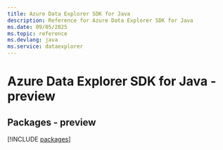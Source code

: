```yaml
---
title: Azure Data Explorer SDK for Java
description: Reference for Azure Data Explorer SDK for Java
ms.date: 09/05/2025
ms.topic: reference
ms.devlang: java
ms.service: dataexplorer
---
```

# Azure Data Explorer SDK for Java - preview
## Packages - preview
[!INCLUDE [packages](data-explorer-index.md)]